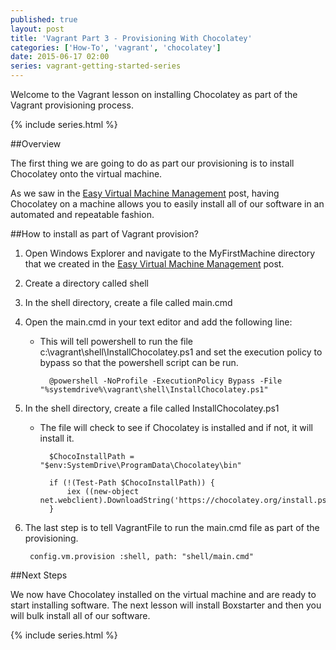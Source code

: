 ```yaml
---
published: true
layout: post
title: 'Vagrant Part 3 - Provisioning With Chocolatey'
categories: ['How-To', 'vagrant', 'chocolatey']
date: 2015-06-17 02:00
series: vagrant-getting-started-series
---
```

Welcome to the Vagrant lesson on installing Chocolatey as part of the Vagrant provisioning process.

{% include series.html %}


##Overview

The first thing we are going to do as part our provisioning is to install Chocolatey onto the virtual machine. 

As we saw in the [Easy Virtual Machine Management]({{site.url}}/vagrant-overview/) post, having Chocolatey on a machine allows you to easily install all of our software in an automated and repeatable fashion.

##How to install as part of Vagrant provision?

1. Open Windows Explorer and navigate to the MyFirstMachine directory that we created in the [Easy Virtual Machine Management]({{site.url}}/vagrant-overview/) post.
1. Create a directory called shell
1. In the shell directory, create a file called main.cmd
1. Open the main.cmd in your text editor and add the following line:
	* This will tell powershell to run the file c:\vagrant\shell\InstallChocolatey.ps1 and set the execution policy to bypass so that the powershell script can be run.  

			@powershell -NoProfile -ExecutionPolicy Bypass -File "%systemdrive%\vagrant\shell\InstallChocolatey.ps1"
	 
1. In the shell directory, create a file called InstallChocolatey.ps1
	* The file will check to see if Chocolatey is installed and if not, it will install it.
	 
			$ChocoInstallPath = "$env:SystemDrive\ProgramData\Chocolatey\bin"
						
			if (!(Test-Path $ChocoInstallPath)) {
			    iex ((new-object net.webclient).DownloadString('https://chocolatey.org/install.ps1'))
			}

1. The last step is to tell VagrantFile to run the main.cmd file as part of the provisioning.
  	
	  	config.vm.provision :shell, path: "shell/main.cmd"

##Next Steps

We now have Chocolatey installed on the virtual machine and are ready to start installing software.  The next lesson will install Boxstarter and then you will bulk install all of our software.   

{% include series.html %}